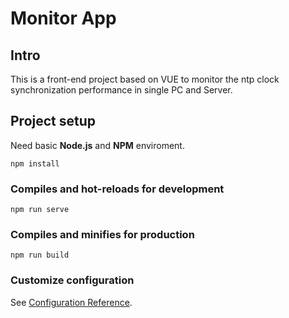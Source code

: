 # Monitor App

## Intro
This is a front-end project based on VUE to monitor the ntp clock synchronization performance in single PC and Server.

## Project setup
Need basic **Node.js** and **NPM** enviroment.
```
npm install
```


### Compiles and hot-reloads for development
```
npm run serve
```

### Compiles and minifies for production
```
npm run build
```



### Customize configuration
See [Configuration Reference](https://cli.vuejs.org/config/).
